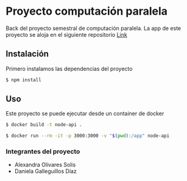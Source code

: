 # Proyecto computación paralela

Back del proyecto semestral de computación paralela. 
La app de este proyecto se aloja en el siguiente repositorio [Link](https://github.com/AlexandraOliv14/AppMovil-Buses)

## Instalación

Primero instalamos las dependencias del proyecto 

```bash
$ npm install
```

## Uso
Este proyecto se puede ejecutar desde un container de docker 
```bash
$ docker build -t node-api .
```

```bash
$ docker run --rm -it -p 3000:3000 -v "$(pwd):/app" node-api
```

### Integrantes del proyecto
- Alexandra Olivares Solis
- Daniela Galleguillos Díaz 

